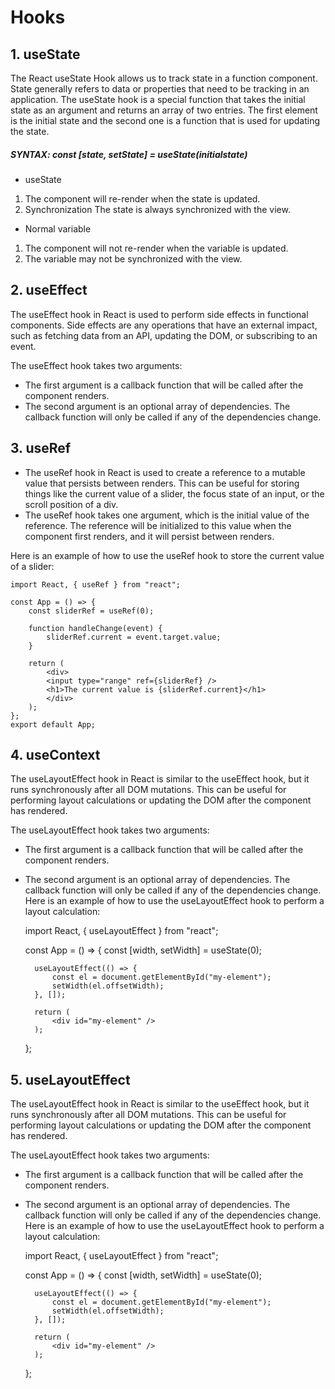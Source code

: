 # Hooks

## 1. useState
The React useState Hook allows us to track state in a function component. State generally refers to data or properties that need to be tracking in an application. The  useState hook is a special function that takes the initial state as an argument and returns an array of two entries. The first element is the initial state and the second one is a function that is used for updating the state.
##### SYNTAX: const [state, setState] = useState(initialstate)

* useState	
1. The component will re-render when the state is updated.
2. Synchronization	The state is always synchronized with the view.
* Normal variable
1. The component will not re-render when the variable is updated.
2. The variable may not be synchronized with the view.

## 2. useEffect
The useEffect hook in React is used to perform side effects in functional components. Side effects are any operations that have an external impact, such as fetching data from an API, updating the DOM, or subscribing to an event.

The useEffect hook takes two arguments:
* The first argument is a callback function that will be called after the component renders.
* The second argument is an optional array of dependencies. The callback function will only be called if any of the dependencies change.


## 3. useRef
* The useRef hook in React is used to create a reference to a mutable value that persists between renders. 
This can be useful for storing things like the current value of a slider, the focus state of an input, or the scroll position of a div.
* The useRef hook takes one argument, which is the initial value of the reference. The reference will be initialized to this value when the component first renders, and it will persist between renders.

Here is an example of how to use the useRef hook to store the current value of a slider:

    import React, { useRef } from "react";
    
    const App = () => {
        const sliderRef = useRef(0);
        
        function handleChange(event) {
            sliderRef.current = event.target.value;
        }
        
        return (
            <div>
            <input type="range" ref={sliderRef} />
            <h1>The current value is {sliderRef.current}</h1>
            </div>
        );
    };
    export default App;


## 4. useContext
The useLayoutEffect hook in React is similar to the useEffect hook, but it runs synchronously after all DOM mutations. This can be useful for performing layout calculations or updating the DOM after the component has rendered.

The useLayoutEffect hook takes two arguments:

* The first argument is a callback function that will be called after the component renders.
* The second argument is an optional array of dependencies. The callback function will only be called if any of the dependencies change.
Here is an example of how to use the useLayoutEffect hook to perform a layout calculation:

    import React, { useLayoutEffect } from "react";

    const App = () => {
        const [width, setWidth] = useState(0);

        useLayoutEffect(() => {
            const el = document.getElementById("my-element");
            setWidth(el.offsetWidth);
        }, []);

        return (
            <div id="my-element" />
        );
    };


## 5. useLayoutEffect

The useLayoutEffect hook in React is similar to the useEffect hook, but it runs synchronously after all DOM mutations. This can be useful for performing layout calculations or updating the DOM after the component has rendered.

The useLayoutEffect hook takes two arguments:

* The first argument is a callback function that will be called after the component renders.
* The second argument is an optional array of dependencies. The callback function will only be called if any of the dependencies change.
Here is an example of how to use the useLayoutEffect hook to perform a layout calculation:

    import React, { useLayoutEffect } from "react";

    const App = () => {
        const [width, setWidth] = useState(0);

        useLayoutEffect(() => {
            const el = document.getElementById("my-element");
            setWidth(el.offsetWidth);
        }, []);

        return (
            <div id="my-element" />
        );
    };